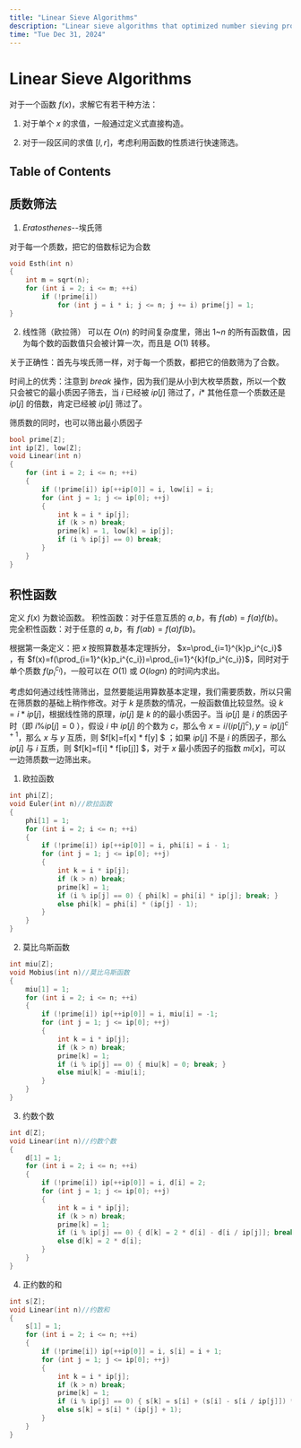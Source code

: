 ```yaml
---
title: "Linear Sieve Algorithms"
description: "Linear sieve algorithms that optimized number sieving problems"
time: "Tue Dec 31, 2024"
---
```


# Linear Sieve Algorithms

对于一个函数 $f(x)$，求解它有若干种方法：

1. 对于单个 $x$ 的求值，一般通过定义式直接构造。

2. 对于一段区间的求值 $[l, r]$，考虑利用函数的性质进行快速筛选。

## Table of Contents

## 质数筛法

1. $Eratosthenes$--埃氏筛

对于每一个质数，把它的倍数标记为合数

```cpp
void Esth(int n)
{
    int m = sqrt(n);
    for (int i = 2; i <= m; ++i)
        if (!prime[i])
            for (int j = i * i; j <= n; j += i) prime[j] = 1;
}
```

2. 线性筛（欧拉筛）
   可以在 $O(n)$ 的时间复杂度里，筛出 $1$~$n$ 的所有函数值，因为每个数的函数值只会被计算一次，而且是 $O(1)$ 转移。

关于正确性：首先与埃氏筛一样，对于每一个质数，都把它的倍数筛为了合数。

时间上的优秀：注意到 $break$ 操作，因为我们是从小到大枚举质数，所以一个数只会被它的最小质因子筛去，当 $i$ 已经被 $ip[j]$
筛过了，$i*$ 其他任意一个质数还是 $ip[j]$ 的倍数，肯定已经被 $ip[j]$ 筛过了。

筛质数的同时，也可以筛出最小质因子

```cpp
bool prime[Z];
int ip[Z], low[Z];
void Linear(int n)
{
    for (int i = 2; i <= n; ++i)
    {
        if (!prime[i]) ip[++ip[0]] = i, low[i] = i;
        for (int j = 1; j <= ip[0]; ++j)
        {
            int k = i * ip[j];
            if (k > n) break;
            prime[k] = 1, low[k] = ip[j];
            if (i % ip[j] == 0) break;
        }
    }
}
```

## 积性函数

定义 $f(x)$ 为数论函数。
积性函数：对于任意互质的 $a, b$，有 $f(ab)=f(a)f(b)$。
完全积性函数：对于任意的 $a, b$，有 $f(ab)=f(a)f(b)$。

根据第一条定义：把 $x$ 按照算数基本定理拆分， $x=\prod_{i=1}^{k}p_i^{c_i}$
，有 $f(x)=f(\prod_{i=1}^{k}p_i^{c_i})=\prod_{i=1}^{k}f(p_i^{c_i})$，同时对于单个质数 $f(p_i^{c_i})$，一般可以在 $O(1)$
或 $O(logn)$ 的时间内求出。

考虑如何通过线性筛筛出，显然要能运用算数基本定理，我们需要质数，所以只需在筛质数的基础上稍作修改。对于 $k$
是质数的情况，一般函数值比较显然。设 $k=i*ip[j]$，根据线性筛的原理，$ip[j]$ 是 $k$ 的的最小质因子。当 $ip[j]$ 是 $i$
的质因子时（即 $i \% ip[j] = 0$ ），假设 $i$ 中 $ip[j]$ 的个数为 $c$，那么令 $x=i/(ip[j]^c), y=ip[j]^{c+1}$，那么 $x$ 与 $y$
互质，则 $f[k]=f[x] * f[y] $ ；如果 $ip[j]$ 不是 $i$ 的质因子，那么 $ip[j]$ 与 $i$ 互质，则 $f[k]=f[i] * f[ip[j]] $，对于 $x$
最小质因子的指数 $mi[x]$，可以一边筛质数一边筛出来。

1. 欧拉函数

```cpp
int phi[Z];
void Euler(int n)//欧拉函数
{
    phi[1] = 1;
    for (int i = 2; i <= n; ++i)
    {
        if (!prime[i]) ip[++ip[0]] = i, phi[i] = i - 1;
        for (int j = 1; j <= ip[0]; ++j)
        {
            int k = i * ip[j];
            if (k > n) break;
            prime[k] = 1;
            if (i % ip[j] == 0) { phi[k] = phi[i] * ip[j]; break; }
            else phi[k] = phi[i] * (ip[j] - 1);
        }
    }
}
```

2. 莫比乌斯函数

```cpp
int miu[Z];
void Mobius(int n)//莫比乌斯函数
{
    miu[1] = 1;
    for (int i = 2; i <= n; ++i)
    {
        if (!prime[i]) ip[++ip[0]] = i, miu[i] = -1;
        for (int j = 1; j <= ip[0]; ++j)
        {
            int k = i * ip[j];
            if (k > n) break;
            prime[k] = 1;
            if (i % ip[j] == 0) { miu[k] = 0; break; }
            else miu[k] = -miu[i];
        }
    }
}
```

3. 约数个数

```cpp
int d[Z];
void Linear(int n)//约数个数
{
    d[1] = 1;
    for (int i = 2; i <= n; ++i)
    {
        if (!prime[i]) ip[++ip[0]] = i, d[i] = 2;
        for (int j = 1; j <= ip[0]; ++j)
        {
            int k = i * ip[j];
            if (k > n) break;
            prime[k] = 1;
            if (i % ip[j] == 0) { d[k] = 2 * d[i] - d[i / ip[j]]; break; }
            else d[k] = 2 * d[i];
        }
    }
}
```

4. 正约数的和

```cpp
int s[Z];
void Linear(int n)//约数和
{
    s[1] = 1;
    for (int i = 2; i <= n; ++i)
    {
        if (!prime[i]) ip[++ip[0]] = i, s[i] = i + 1;
        for (int j = 1; j <= ip[0]; ++j)
        {
            int k = i * ip[j];
            if (k > n) break;
            prime[k] = 1;
            if (i % ip[j] == 0) { s[k] = s[i] + (s[i] - s[i / ip[j]]) * ip[j]; break; }
            else s[k] = s[i] * (ip[j] + 1);
        }
    }
}
```
